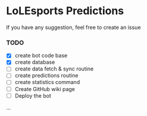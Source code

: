 # LoLEsports Predictions

If you have any suggestion, feel free to create an issue

### TODO

- [x] create bot code base
- [x] create database
- [ ] create data fetch & sync routine
- [ ] create predictions routine
- [ ] create statistics command
- [ ] Create GitHub wiki page
- [ ] Deploy the bot

...
